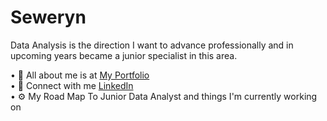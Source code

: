 <!--
Here are some ideas to get you started:

- 🔭 I’m currently working on ...
- 🌱 I’m currently learning ...
- 👯 I’m looking to collaborate on ...
- 🤔 I’m looking for help with ...
- 💬 Ask me about ...
- 📫 How to reach me: ...
- 😄 Pronouns: ...
- ⚡ Fun fact: ...
-->

# Seweryn
Data Analysis is the direction I want to advance professionally and in upcoming years became a junior specialist in this area.

• 💼 All about me is at [My Portfolio](https://rageanalyst.github.io/Portfolio/) <br />
• 📨 Connect with me [LinkedIn](https://www.linkedin.com/in/seweryn-ptasinski/) <br />
• ⚙️ My Road Map To Junior Data Analyst and things I'm currently working on

